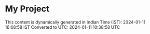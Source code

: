# My Project

This content is dynamically generated in Indian Time (IST): 2024-01-11 16:08:58 IST
Converted to UTC: 2024-01-11 10:38:58 UTC
